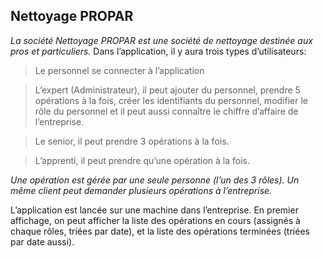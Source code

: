 ##    Nettoyage PROPAR

*La société Nettoyage PROPAR est une société de nettoyage destinée aux pros et particuliers.*
Dans l’application, il y aura trois types d’utilisateurs:

>Le personnel se connecter à l’application

> L’expert (Administrateur), il peut ajouter du personnel, prendre 5 opérations à la fois, créer les identifiants du personnel, modifier le rôle du personnel et il peut aussi connaître le chiffre d’affaire de l’entreprise.

> Le senior, il peut prendre 3 opérations à la fois.

> L’apprenti, il peut prendre qu’une opération à la fois.

 *Une opération est gérée par une seule personne (l’un des 3 rôles).* 
 *Un même client peut demander plusieurs opérations à l’entreprise.*

L’application est lancée sur une machine dans l’entreprise. 
En premier affichage, on peut afficher la liste des opérations en cours
(assignés à chaque rôles, triées par date), et la liste des opérations 
terminées (triées par date aussi). 
